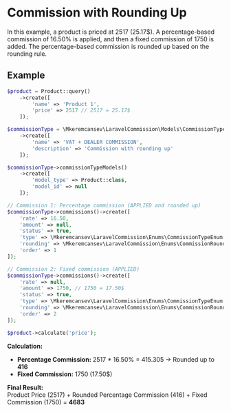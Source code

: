 # Commission with Rounding Up

In this example, a product is priced at 2517 (25.17$). A percentage-based commission of 16.50% is applied, and then a fixed commission of 1750 is added. The percentage-based commission is rounded up based on the rounding rule.

## Example

```php
$product = Product::query()
    ->create([
        'name' => 'Product 1',
        'price' => 2517 // 2517 = 25.17$
    ]);

$commissionType = \Mkeremcansev\LaravelCommission\Models\CommissionType::query()
    ->create([
        'name' => 'VAT + DEALER COMMISSION',
        'description' => 'Commission with rounding up'
    ]);

$commissionType->commissionTypeModels()
    ->create([
        'model_type' => Product::class,
        'model_id' => null
    ]);

// Commission 1: Percentage commission (APPLIED and rounded up)
$commissionType->commissions()->create([
    'rate' => 16.50,
    'amount' => null,
    'status' => true,
    'type' => \Mkeremcansev\LaravelCommission\Enums\CommissionTypeEnum::PERCENTAGE,
    'rounding' => \Mkeremcansev\LaravelCommission\Enums\CommissionRoundingEnum::UP, // Rounding Up
    'order' => 1
]);

// Commission 2: Fixed commission (APPLIED)
$commissionType->commissions()->create([
    'rate' => null,
    'amount' => 1750, // 1750 = 17.50$
    'status' => true,
    'type' => \Mkeremcansev\LaravelCommission\Enums\CommissionTypeEnum::FIXED,
    'rounding' => \Mkeremcansev\LaravelCommission\Enums\CommissionRoundingEnum::UP,
    'order' => 2
]);

$product->calculate('price');
```

**Calculation:**

- **Percentage Commission:** 2517 * 16.50% = 415.305 → Rounded up to **416**
- **Fixed Commission:** 1750 (17.50$)

**Final Result:**  
Product Price (2517) + Rounded Percentage Commission (416) + Fixed Commission (1750) = **4683**
